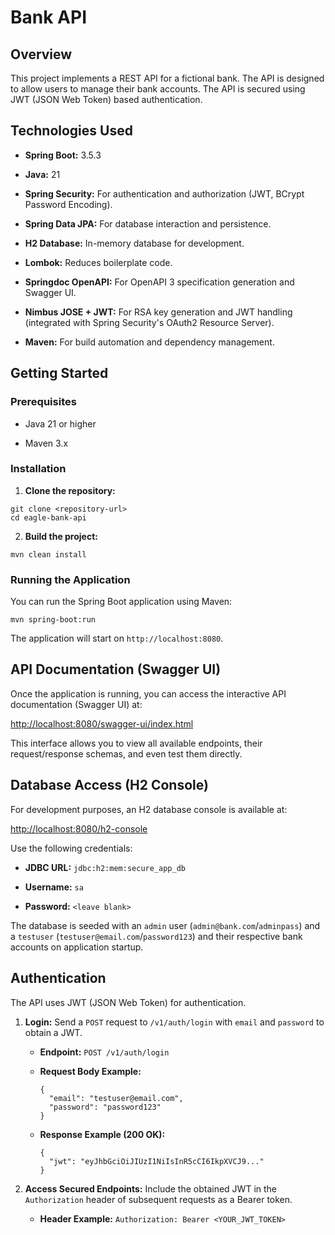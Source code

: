 # Bank API

## Overview

This project implements a REST API for a fictional bank.
The API is designed to allow users to manage their bank accounts.
The API is secured using JWT (JSON Web Token) based authentication.

## Technologies Used

* **Spring Boot:** 3.5.3

* **Java:** 21

* **Spring Security:** For authentication and authorization (JWT, BCrypt Password Encoding).

* **Spring Data JPA:** For database interaction and persistence.

* **H2 Database:** In-memory database for development.

* **Lombok:** Reduces boilerplate code.

* **Springdoc OpenAPI:** For OpenAPI 3 specification generation and Swagger UI.

* **Nimbus JOSE + JWT:** For RSA key generation and JWT handling (integrated with Spring Security's OAuth2 Resource Server).

* **Maven:** For build automation and dependency management.

## Getting Started

### Prerequisites

* Java 21 or higher

* Maven 3.x

### Installation

1. **Clone the repository:**
```
git clone <repository-url>
cd eagle-bank-api
```
2. **Build the project:**
```
mvn clean install
```

### Running the Application

You can run the Spring Boot application using Maven:
```
mvn spring-boot:run
```

The application will start on `http://localhost:8080`.

## API Documentation (Swagger UI)

Once the application is running, you can access the interactive API documentation (Swagger UI) at:

[http://localhost:8080/swagger-ui/index.html](http://localhost:8080/swagger-ui/index.html)

This interface allows you to view all available endpoints, their request/response schemas, and even test them directly.

## Database Access (H2 Console)

For development purposes, an H2 database console is available at:

[http://localhost:8080/h2-console](http://localhost:8080/h2-console)

Use the following credentials:

* **JDBC URL:** `jdbc:h2:mem:secure_app_db`

* **Username:** `sa`

* **Password:** `<leave blank>`

The database is seeded with an `admin` user (`admin@bank.com`/`adminpass`) and a `testuser` (`testuser@email.com`/`password123`) and their respective bank accounts on application startup.

## Authentication

The API uses JWT (JSON Web Token) for authentication.

1. **Login:** Send a `POST` request to `/v1/auth/login` with `email` and `password` to obtain a JWT.

    * **Endpoint:** `POST /v1/auth/login`

    * **Request Body Example:**

      ```
      {
        "email": "testuser@email.com",
        "password": "password123"
      }
      
      ```

    * **Response Example (200 OK):**

      ```
      {
        "jwt": "eyJhbGciOiJIUzI1NiIsInR5cCI6IkpXVCJ9..."
      }
      
      ```

2. **Access Secured Endpoints:** Include the obtained JWT in the `Authorization` header of subsequent requests as a Bearer token.

    * **Header Example:** `Authorization: Bearer <YOUR_JWT_TOKEN>`
